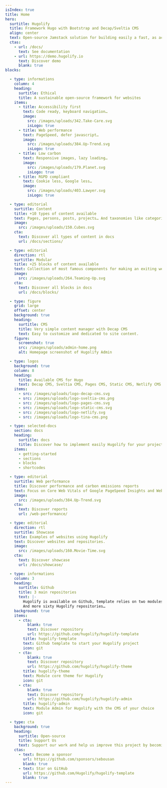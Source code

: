 ```yaml
---
isIndex: true
title: Home
hero:
  surtitle: Hugolify
  title: Framework Hugo with Bootstrap and Decap/Sveltia CMS
  align: center
  text: Open-source Jamstack solution for building easily a fast, as accessible as possible and low carbon website.
  ctas:
    - url: /docs/
      text: See documentation
    - url: https://demo.hugolify.io
      text: Discover demo
      blank: true
blocks:

  - type: informations
    column: 4
    heading:
      surtitle: Ethical
      title: A sustainable open-source framework for websites
    items:
      - title: Accessibility first
        text: Code ready, keyboard navigation…
        image:
          src: /images/uploads/342.Take-Care.svg
          isLogo: true
      - title: Web performance
        text: PageSpeed, defer javascript…
        image:
          src: /images/uploads/384.Up-Trend.svg
          isLogo: true
      - title: Low carbon
        text: Responsive images, lazy loading…
        image:
          src: /images/uploads/179.Planet.svg
          isLogo: true
      - title: RGPD compliant
        text: Cookie less, Google less…
        image:
          src: /images/uploads/403.Lawyer.svg
          isLogo: true

  - type: editorial
    surtitle: Content
    title: +10 types of content available
    text: Pages, persons, posts, projects… And taxonomies like categories, tags, types, authors…
    image:
      src: /images/uploads/150.Cubes.svg
    cta:
      text: Discover all types of content in docs
      url: /docs/sections/

  - type: editorial
    direction: rtl
    surtitle: Modular
    title: +25 blocks of content available
    text: Collection of most famous components for making an exiting website.
    image:
      src: /images/uploads/264.Teaming-Up.svg
    cta:
      text: Discover all blocks in docs
      url: /docs/blocks/

  - type: figure
    grid: large
    offset: center
    background: true
    heading:
      surtitle: CMS
      title: Very simple content manager with Decap CMS
      text: Easy to customize and dedicated to site content.
    figure:
      screenshot: true
      src: /images/uploads/admin-home.png
      alt: Homepage screenshot of Hugolify Admin

  - type: logos
    background: true
    column: 8
    heading:
      title: Available CMS for Hugo
      text: Decap CMS, Sveltia CMS, Pages CMS, Static CMS, Netlify CMS or Tina CMS.
    items:
      - src: /images/uploads/logo-decap-cms.svg
      - src: /images/uploads/logo-sveltia-cms.png
      - src: /images/uploads/logo-pages-cms.svg
      - src: /images/uploads/logo-static-cms.svg
      - src: /images/uploads/logo-netlify.svg
      - src: /images/uploads/logo-tina-cms.png

  - type: selected-docs
    section: docs
    heading:
      surtitle: docs
      title: Discover how to implement easily Hugolify for your project
    items:
      - getting-started
      - sections
      - blocks
      - shortcodes

  - type: editorial
    surtitle: Web performance
    title: Discover performance and carbon emissions reports
    text: Focus on Core Web Vitals of Google PageSpeed Insights and Website carbon reports.
    image:
      src: /images/uploads/384.Up-Trend.svg
    cta:
      text: Discover reports
      url: /web-performance/

  - type: editorial
    direction: rtl
    surtitle: Showcase
    title: Examples of websites using Hugolify
    text: Discover websites and repositories.
    image:
      src: /images/uploads/160.Movie-Time.svg
    cta:
      text: Discover showcase
      url: /docs/showcase/

  - type: informations
    column: 3
    heading:
      surtitle: Github
      title: 3 main repositories
      text: |-
        Hugolify is available on Github, template relies on two modules.\
        And more sixty Hugolify repositories…
    background: true
    items:
      - cta:
          blank: true
          text: Discover repository
          url: https://github.com/hugolify/hugolify-template
        title: hugolify-template
        text: Github template to start your Hugolify project
        icon: git
      - cta:
          blank: true
          text: Discover repository
          url: https://github.com/hugolify/hugolify-theme
        title: hugolify-theme
        text: Module core theme for Hugolify
        icon: git
      - cta:
          blank: true
          text: Discover repository
          url: https://github.com/hugolify/hugolify-admin
        title: hugolify-admin
        text: Module Admin for Hugolify with the CMS of your choice
        icon: git

  - type: cta
    background: true
    heading:
      surtitle: Open-source
      title: Support Us
      text: Support our work and help us improve this project by becoming a sponsor or giving us a star on our GitHub repositories.
    ctas:
      - text: Become a sponsor
        url: https://github.com/sponsors/sebousan
        blank: true
      - text: Star on GitHub
        url: https://github.com/Hugolify/hugolify-template
        blank: true
---
```

